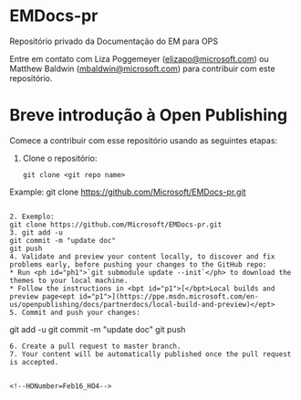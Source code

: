# EMDocs-pr
Repositório privado da Documentação do EM para OPS

Entre em contato com Liza Poggemeyer (elizapo@microsoft.com) ou Matthew Baldwin (mbaldwin@microsoft.com) para contribuir com este repositório. 

Breve introdução à Open Publishing   
======================================
Comece a contribuir com esse repositório usando as seguintes etapas:

1. Clone o repositório:
   ```
   git clone <git repo name>
Example:
   git clone https://github.com/Microsoft/EMDocs-pr.git
   ```

2. Exemplo:
   git clone https://github.com/Microsoft/EMDocs-pr.git
3. git add -u
   git commit -m "update doc"
   git push
4. Validate and preview your content locally, to discover and fix problems early, before pushing your changes to the GitHub repo:
   * Run <ph id="ph1">`git submodule update --init`</ph> to download the themes to your local machine.
   * Follow the instructions in <bpt id="p1">[</bpt>Local builds and preview page<ept id="p1">](https://ppe.msdn.microsoft.com/en-us/openpublishing/docs/partnerdocs/local-build-and-preview)</ept>
5. Commit and push your changes:
   ```
   git add -u
   git commit -m "update doc"
   git push
   ```
6. Create a pull request to master branch.
7. Your content will be automatically published once the pull request is accepted.


<!--HONumber=Feb16_HO4-->


